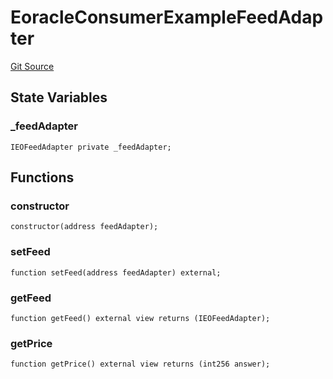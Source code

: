 # EoracleConsumerExampleFeedAdapter

[Git Source](https://github.com/Eoracle/target-contracts/blob/ad9e9f7d406e96d8227780565e0953208bab6e55/src/examples/EoracleConsumerExampleFeedAdapter.sol)

## State Variables

### \_feedAdapter

```solidity
IEOFeedAdapter private _feedAdapter;
```

## Functions

### constructor

```solidity
constructor(address feedAdapter);
```

### setFeed

```solidity
function setFeed(address feedAdapter) external;
```

### getFeed

```solidity
function getFeed() external view returns (IEOFeedAdapter);
```

### getPrice

```solidity
function getPrice() external view returns (int256 answer);
```
